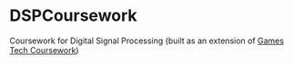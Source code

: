 # DSPCoursework
Coursework for Digital Signal Processing (built as an extension of [Games Tech Coursework](https://github.com/addrum/GamesTechCoursework.git))
